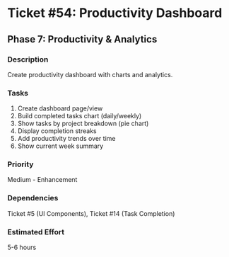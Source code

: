 # Ticket #54: Productivity Dashboard

## Phase 7: Productivity & Analytics

### Description

Create productivity dashboard with charts and analytics.

### Tasks

1. Create dashboard page/view
2. Build completed tasks chart (daily/weekly)
3. Show tasks by project breakdown (pie chart)
4. Display completion streaks
5. Add productivity trends over time
6. Show current week summary

### Priority

Medium - Enhancement

### Dependencies

Ticket #5 (UI Components), Ticket #14 (Task Completion)

### Estimated Effort

5-6 hours
